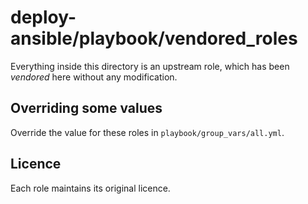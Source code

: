 # deploy-ansible/playbook/vendored\_roles

Everything inside this directory is an upstream role, which has been *vendored* here without any modification.

## Overriding some values

Override the value for these roles in `playbook/group_vars/all.yml`.

## Licence

Each role maintains its original licence.
